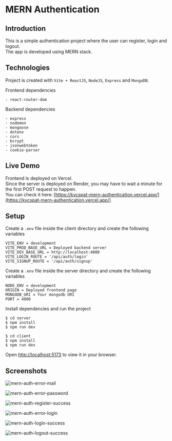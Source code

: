 # MERN Authentication

## Introduction

This is a simple authentication project where the user can register, login and logout.
<br>
The app is developed using MERN stack.

## Technologies

Project is created with `Vite + ReactJS`, `NodeJS`, `Express` and `MongoDB`.

Frontend dependencies

```
- react-router-dom
```

Backend dependencies

```
- express
- nodemon
- mongoose
- dotenv
- cors
- bcrypt
- jsonwebtoken
- cookie-parser
```

## Live Demo

Frontend is deployed on Vercel.
<br>
Since the server is deployed on Render, you may have to wait a minute for the first POST request to happen.
<br>
You can check it here: [https://kvcspat-mern-authentication.vercel.app/](https://kvcspat-mern-authentication.vercel.app/)

## Setup

Create a `.env` file inside the client directory and create the following variables

```
VITE_ENV = development
VITE_PROD_BASE_URL = Deployed backend server
VITE_DEV_BASE_URL = http://localhost:4000
VITE_LOGIN_ROUTE = '/api/auth/login'
VITE_SIGNUP_ROUTE = '/api/auth/signup'
```

Create a `.env` file inside the server directory and create the following variables

```
NODE_ENV = development
ORIGIN = Deployed frontend page
MONGODB_URI = Your mongodb URI
PORT = 4000
```

Install dependencies and run the project

```
$ cd server
$ npm install
$ npm run dev
```

```
$ cd client
$ npm install
$ npm run dev
```

Open [http://localhost:5173](http://localhost:5173) to view it in your browser.

## Screenshots

![mern-auth-error-mail](https://github.com/kvcsPat/mern-register-login/assets/102482465/bfdd4fb4-a2f3-4ed9-84c4-936f75dd70d8)

![mern-auth-error-password](https://github.com/kvcsPat/mern-register-login/assets/102482465/37f797b7-f5d7-4293-a807-60b893febd11)

![mern-auth-register-success](https://github.com/kvcsPat/mern-register-login/assets/102482465/9ef1aa48-3f7a-4adb-9ae9-6dc33acd6e8d)

![mern-auth-error-login](https://github.com/kvcsPat/mern-register-login/assets/102482465/ac498c08-907e-4ecd-a61d-c709a70c03c0)

![mern-auth-login-success](https://github.com/kvcsPat/mern-register-login/assets/102482465/4095d644-f833-4f40-9b95-15466f6df5cb)

![mern-auth-logout-success](https://github.com/kvcsPat/mern-register-login/assets/102482465/a7236bb8-e7e2-404e-b51f-38848a3df011)
